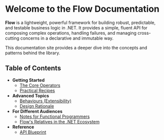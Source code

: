 # Welcome to the Flow Documentation

**Flow** is a lightweight, powerful framework for building robust, predictable, and testable business logic in .NET. It provides a simple, fluent API for composing complex operations, handling failures, and managing cross-cutting concerns in a declarative and immutable way.

This documentation site provides a deeper dive into the concepts and patterns behind the library.

## Table of Contents

*   **Getting Started**
    *   [The Core Operators](./core-operators.md)
    *   [Practical Recipes](./practical-recipes.md)
*   **Advanced Topics**
    *   [Behaviours (Extensibility)](./behaviours.md)
    *   [Design Rationale](./design-rationale.md)
*   **For Different Audiences**
    *   [Notes for Functional Programmers](./for-fp-developers.md)
    *   [Flow's Relatives in the .NET Ecosystem](./relatives-and-ecosystem.md)
*   **Reference**
    *   [API Blueprint](./ApiBlueprint.cs)
